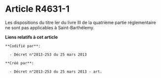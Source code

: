 # Article R4631-1

Les dispositions du titre Ier du livre III de la quatrième partie réglementaire ne sont pas applicables à Saint-Barthélemy.

**Liens relatifs à cet article**

	**Codifié par**:

	  - Décret n°2013-253 du 25 mars 2013

	**Créé par**:

	  - Décret n°2013-253 du 25 mars 2013 - art.
